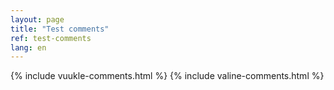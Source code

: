```yaml
---
layout: page
title: "Test comments"
ref: test-comments
lang: en
---
```


{% include vuukle-comments.html %}
{% include valine-comments.html %}

